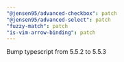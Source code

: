 ```yaml
---
"@jensen95/advanced-checkbox": patch
"@jensen95/advanced-select": patch
"fuzzy-match": patch
"is-vim-arrow-binding": patch
---
```


Bump typescript from 5.5.2 to 5.5.3

